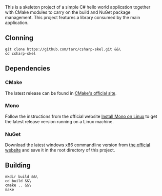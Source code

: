 This is a skeleton project of a simple C# hello world application together with CMake modules to carry on the build and NuGet package management. This project features a library consumed by the main application.


## Clonning

    git clone https://github.com/tarc/csharp-skel.git &&\
    cd csharp-skel


## Dependencies

### CMake

The latest release can be found in [CMake's official site](https://cmake.org/).

### Mono

Follow the instructions from the official website [Install Mono on Linux](http://www.mono-project.com/docs/getting-started/install/linux/) to get the latest release version running on a Linux machine.

### NuGet

Download the latest windows x86 commandline version from [the official website](http://dist.nuget.org/index.html) and save it in the root directory of this project.


## Building 

    mkdir build &&\
    cd build &&\
    cmake .. &&\
    make
